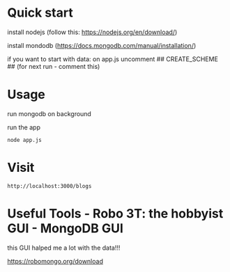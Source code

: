 # Quick start

install nodejs (follow this: https://nodejs.org/en/download/)

install mondodb (https://docs.mongodb.com/manual/installation/)

if you want to start with data:
on app.js uncomment ## CREATE_SCHEME ## (for next run - comment this)

# Usage

run mongodb on background

run the app
```
node app.js
```


# Visit

```
http://localhost:3000/blogs
```

# Useful Tools - Robo 3T: the hobbyist GUI - MongoDB GUI 
this GUI halped me a lot with the data!!!

https://robomongo.org/download